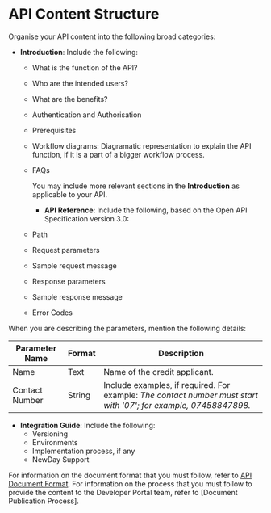 # API Content Structure

Organise your API content into the following broad categories:  

* **Introduction**: Include the following:  
  * What is the function of the API?
  * Who are the intended users?
  * What are the benefits?
  * Authentication and Authorisation  
  * Prerequisites  
  * Workflow diagrams: Diagramatic representation to explain the API function, if it is a part of a bigger workflow process.  
  * FAQs

    You may include more relevant sections in the **Introduction** as applicable to your API.

    * **API Reference**: Include the following, based on the Open API Specification version 3.0:  
  * Path  
  * Request parameters
  * Sample request message
  * Response parameters
  * Sample response message
  * Error Codes

When you are describing the parameters, mention the following details:

|Parameter Name |Format | Description  |
|------------------------|-----------|-------------------|  
| Name | Text| Name of the credit applicant. |
|Contact Number | String | Include examples, if required. For example: _The contact number must start with '07'; for example, 07458847898._|

* **Integration Guide**: Include the following:
  * Versioning
  * Environments
  * Implementation process, if any
  * NewDay Support

For information on the document format that you must follow, refer to [API Document Format](/DocumentationGuidelines/APIDocumentFormat.md). For information on the process that you must follow to provide the content to the Developer Portal team, refer to [Document Publication Process].
